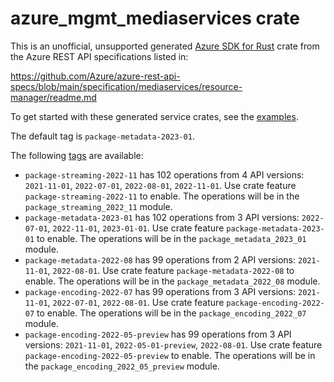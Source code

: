 # azure_mgmt_mediaservices crate

This is an unofficial, unsupported generated [Azure SDK for Rust](https://github.com/Azure/azure-sdk-for-rust/tree/legacy) crate from the Azure REST API specifications listed in:

https://github.com/Azure/azure-rest-api-specs/blob/main/specification/mediaservices/resource-manager/readme.md

To get started with these generated service crates, see the [examples](https://github.com/Azure/azure-sdk-for-rust/blob/legacy/services/README.md#examples).

The default tag is `package-metadata-2023-01`.

The following [tags](https://github.com/Azure/azure-sdk-for-rust/blob/legacy/services/tags.md) are available:

- `package-streaming-2022-11` has 102 operations from 4 API versions: `2021-11-01`, `2022-07-01`, `2022-08-01`, `2022-11-01`. Use crate feature `package-streaming-2022-11` to enable. The operations will be in the `package_streaming_2022_11` module.
- `package-metadata-2023-01` has 102 operations from 3 API versions: `2022-07-01`, `2022-11-01`, `2023-01-01`. Use crate feature `package-metadata-2023-01` to enable. The operations will be in the `package_metadata_2023_01` module.
- `package-metadata-2022-08` has 99 operations from 2 API versions: `2021-11-01`, `2022-08-01`. Use crate feature `package-metadata-2022-08` to enable. The operations will be in the `package_metadata_2022_08` module.
- `package-encoding-2022-07` has 99 operations from 3 API versions: `2021-11-01`, `2022-07-01`, `2022-08-01`. Use crate feature `package-encoding-2022-07` to enable. The operations will be in the `package_encoding_2022_07` module.
- `package-encoding-2022-05-preview` has 99 operations from 3 API versions: `2021-11-01`, `2022-05-01-preview`, `2022-08-01`. Use crate feature `package-encoding-2022-05-preview` to enable. The operations will be in the `package_encoding_2022_05_preview` module.